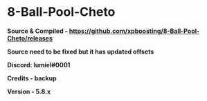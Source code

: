 # 8-Ball-Pool-Cheto

**Source & Compiled - https://github.com/xpboosting/8-Ball-Pool-Cheto/releases**

**Source need to be fixed but it has updated offsets**

**Discord: lumiel#0001**

**Credits - backup**

**Version - 5.8.x**
